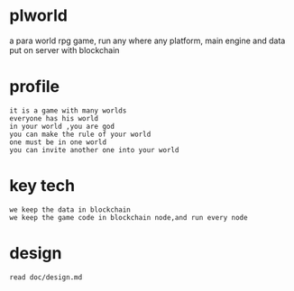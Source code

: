 # plworld
a  para world rpg game, run any where any platform, main engine and data put on server with blockchain


# profile
    it is a game with many worlds 
    everyone has his world
    in your world ,you are god
    you can make the rule of your world
    one must be in one world
    you can invite another one into your world

# key tech
    we keep the data in blockchain
    we keep the game code in blockchain node,and run every node
    
# design
    read doc/design.md

